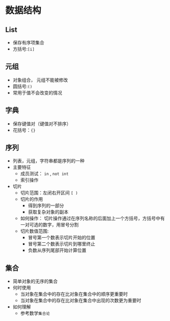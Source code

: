 # 数据结构

## List

* 保存有序项集合
* 方括号:`[i]`

## 元组

* 对象组合， 元组不能被修改
* 圆括号:`()`
* 常用于值不会改变的情况

## 字典

* 保存键值对（键值对不排序）
* 花括号：`{}`

## 序列

* 列表，元组，字符串都是序列的一种
* 主要特征
  * 成员测试： `in` , `not int`
  * 索引操作
* 切片
  * 切片范围：左闭右开区间 `[ )`
  * 切片的作用
    * 得到序列的一部分
    * 获取复杂对象的副本
  * 如何操作： 切片操作通过在序列名称的后面加上一个方括号，方括号中有一对可选的数字，用冒号分割
  * 切片数值范围:
    * 冒号第一个数表示切片开始的位置
    * 冒号第二个数表示切片到哪里终止
    * 负数从序列尾部开始计算位置

## 集合

* 简单对象的无序的集合
* 何时使用
  * 当对象在集合中的存在比对象在集合中的顺序更重要时
  * 当对象在集合中的存在比对象在集合中出现的次数更为重要时
* 如何理解
  * 参考数学`集合论`








